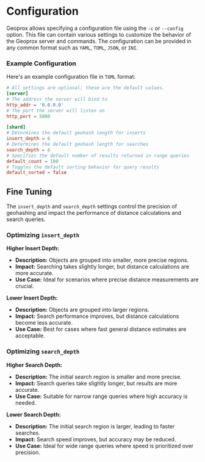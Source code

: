 # Configuration

Geoprox allows specifying a configuration file using the `-c` or `--config` option. This file can contain various settings to customize the behavior of the Geoprox server and commands. The configuration can be provided in any common format such as `YAML`, `TOML`, `JSON`, or `INI`.

### Example Configuration

Here's an example configuration file in `TOML` format:

```toml
# All settings are optional; these are the default values.
[server]
# The address the server will bind to
http_addr = '0.0.0.0'
# The port the server will listen on
http_port = 5000

[shard]
# Determines the default geohash length for inserts
insert_depth = 6
# Determines the default geohash length for searches
search_depth = 6
# Specifies the default number of results returned in range queries
default_count = 100
# Toggles the default sorting behavior for query results
default_sorted = false
```

## Fine Tuning

The `insert_depth` and `search_depth` settings control the precision of geohashing and impact the performance of distance calculations and search queries.

### Optimizing `insert_depth`

**Higher Insert Depth:**

- **Description:** Objects are grouped into smaller, more precise regions.
- **Impact:** Searching takes slightly longer, but distance calculations are more accurate.
- **Use Case:** Ideal for scenarios where precise distance measurements are crucial.

**Lower Insert Depth:**

- **Description:** Objects are grouped into larger regions.
- **Impact:** Search performance improves, but distance calculations become less accurate.
- **Use Case:** Best for cases where fast general distance estimates are acceptable.

### Optimizing `search_depth`

**Higher Search Depth:**

- **Description:** The initial search region is smaller and more precise.
- **Impact:** Search queries take slightly longer, but results are more accurate.
- **Use Case:** Suitable for narrow range queries where high accuracy is needed.

**Lower Search Depth:**

- **Description:** The initial search region is larger, leading to faster searches.
- **Impact:** Search speed improves, but accuracy may be reduced.
- **Use Case:** Ideal for wide range queries where speed is prioritized over precision.
